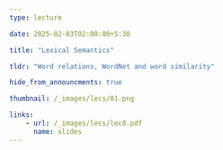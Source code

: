 ```yaml
---
type: lecture

date: 2025-02-03T02:00:00+5:30

title: "Lexical Semantics"

tldr: "Word relations, WordNet and word similarity"

hide_from_announcments: true

thumbnail: /_images/lecs/01.png

links: 
    - url: /_images/lecs/lec8.pdf
      name: slides
---
```

